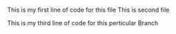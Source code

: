 This is my first line of code for this file
This is second file



This is my third line of code for this perticular Branch
